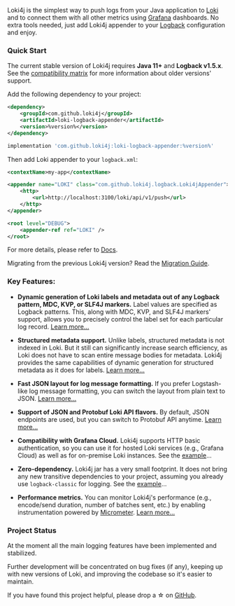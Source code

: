 Loki4j is the simplest way to push logs from your Java application
to [Loki](https://grafana.com/oss/loki/) and to connect them with all other metrics
using [Grafana](https://grafana.com/oss/grafana/) dashboards.
No extra tools needed, just add Loki4j appender to your [Logback](http://logback.qos.ch/)
configuration and enjoy.

### Quick Start

The current stable version of Loki4j requires **Java 11+** and **Logback v1.5.x**.
See the [compatibility matrix](docs/compatibility) for more information about older versions' support.

Add the following dependency to your project:

<!--DOCUSAURUS_CODE_TABS-->
<!--Maven-->

```xml
<dependency>
    <groupId>com.github.loki4j</groupId>
    <artifactId>loki-logback-appender</artifactId>
    <version>%version%</version>
</dependency>
```
<!--Gradle-->

```groovy
implementation 'com.github.loki4j:loki-logback-appender:%version%'
```
<!--END_DOCUSAURUS_CODE_TABS-->

Then add Loki appender to your `logback.xml`:

```xml
<contextName>my-app</contextName>

<appender name="LOKI" class="com.github.loki4j.logback.Loki4jAppender">
    <http>
        <url>http://localhost:3100/loki/api/v1/push</url>
    </http>
</appender>

<root level="DEBUG">
    <appender-ref ref="LOKI" />
</root>
```

For more details, please refer to [Docs](docs/configuration).

Migrating from the previous Loki4j version? Read the [Migration Guide](docs/migration).

### Key Features:

- **Dynamic generation of Loki labels and metadata out of any Logback pattern, MDC, KVP, or SLF4J markers.**
Label values are specified as Logback patterns.
This, along with MDC, KVP, and SLF4J markers' support, allows you to precisely control the label set for each particular log record.
[Learn more...](docs/labels)

- **Structured metadata support.**
Unlike labels, structured metadata is not indexed in Loki.
But it still can significantly increase search efficiency, as Loki does not have to scan entire message bodies for metadata.
Loki4j provides the same capabilities of dynamic generation for structured metadata as it does for labels.
[Learn more...](docs/labels)

- **Fast JSON layout for log message formatting.**
If you prefer Logstash-like log message formatting, you can switch the layout from plain text to JSON.
[Learn more...](docs/jsonlayout)

- **Support of JSON and Protobuf Loki API flavors.**
By default, JSON endpoints are used, but you can switch to Protobuf API anytime.
[Learn more...](docs/protobuf)

- **Compatibility with Grafana Cloud.**
Loki4j supports HTTP basic authentication, so you can use it for hosted Loki services (e.g., Grafana Cloud)
as well as for on-premise Loki instances.
See the [example](docs/grafanacloud)...

- **Zero-dependency.**
Loki4j jar has a very small footprint.
It does not bring any new transitive dependencies to your project, assuming you already use `logback-classic` for logging.
See the [example](docs/configuration#minimalistic-zero-dependency-configuration)...

- **Performance metrics.**
You can monitor Loki4j's performance (e.g., encode/send duration, number of batches sent, etc.)
by enabling instrumentation powered by [Micrometer](https://micrometer.io/).
[Learn more...](docs/performance)

### Project Status

At the moment all the main logging features have been implemented and stabilized.

Further development will be concentrated on bug fixes (if any), keeping up with new versions of Loki, and
improving the codebase so it's easier to maintain.

If you have found this project helpful, please drop a ☆ on [GitHub](https://github.com/loki4j/loki-logback-appender).
